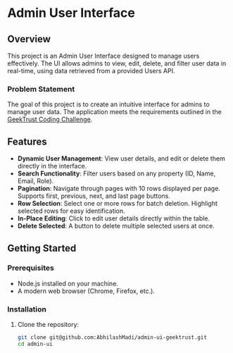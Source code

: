 # Admin User Interface

## Overview

This project is an Admin User Interface designed to manage users effectively. The UI allows admins to view, edit, delete, and filter user data in real-time, using data retrieved from a provided Users API.

### Problem Statement

The goal of this project is to create an intuitive interface for admins to manage user data. The application meets the requirements outlined in the [GeekTrust Coding Challenge](https://www.geektrust.com/coding/detailed/admin-ui).

## Features

- **Dynamic User Management**: View user details, and edit or delete them directly in the interface.
- **Search Functionality**: Filter users based on any property (ID, Name, Email, Role).
- **Pagination**: Navigate through pages with 10 rows displayed per page. Supports first, previous, next, and last page buttons.
- **Row Selection**: Select one or more rows for batch deletion. Highlight selected rows for easy identification.
- **In-Place Editing**: Click to edit user details directly within the table.
- **Delete Selected**: A button to delete multiple selected users at once.

## Getting Started

### Prerequisites

- Node.js installed on your machine.
- A modern web browser (Chrome, Firefox, etc.).

### Installation

1. Clone the repository:
   ```bash
   git clone git@github.com:AbhilashMadi/admin-ui-geektrust.git
   cd admin-ui
   ```
